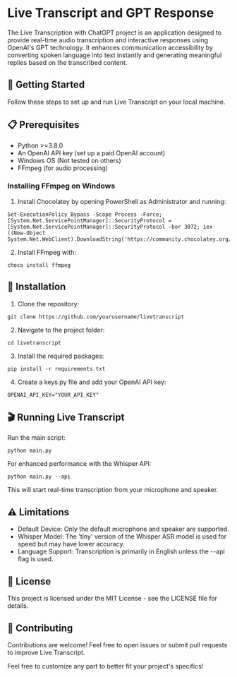 
# Live Transcript and GPT Response

The Live Transcription with ChatGPT project is an application designed to provide real-time audio transcription and interactive responses using OpenAI's GPT technology. It enhances communication accessibility by converting spoken language into text instantly and generating meaningful replies based on the transcribed content.


## 🚀 Getting Started

Follow these steps to set up and run Live Transcript on your local machine.
## 📋 Prerequisites

- Python >=3.8.0
- An OpenAI API key (set up a paid OpenAI account)
- Windows OS (Not tested on others)
- FFmpeg (for audio processing)

### Installing FFmpeg on Windows 

1. Install Chocolatey by opening PowerShell as Administrator and running:
```
Set-ExecutionPolicy Bypass -Scope Process -Force; [System.Net.ServicePointManager]::SecurityProtocol = [System.Net.ServicePointManager]::SecurityProtocol -bor 3072; iex ((New-Object System.Net.WebClient).DownloadString('https://community.chocolatey.org/install.ps1'))
```
2. Install FFmpeg with:
```
choco install ffmpeg
```





## 🔧 Installation

1. Clone the repository:

```
git clone https://github.com/yourusername/livetranscript
```

2. Navigate to the project folder:
```
cd livetranscript
```

3. Install the required packages:
```
pip install -r requirements.txt
```

4. Create a keys.py file and add your OpenAI API key:
```
OPENAI_API_KEY="YOUR_API_KEY"
```
## 🎬 Running Live Transcript

Run the main script:
```
python main.py
```

For enhanced performance with the Whisper API:
```
python main.py --api
```
This will start real-time transcription from your microphone and speaker.
## ⚠️ Limitations

- Default Device: Only the default microphone and speaker are supported.
- Whisper Model: The 'tiny' version of the Whisper ASR model is used for speed but may have lower accuracy.
- Language Support: Transcription is primarily in English unless the --api flag is used.
## 📖 License

This project is licensed under the MIT License - see the LICENSE file for details.
## 🤝 Contributing

Contributions are welcome! Feel free to open issues or submit pull requests to improve Live Transcript.


Feel free to customize any part to better fit your project's specifics!
